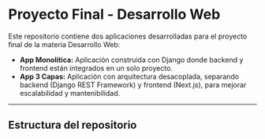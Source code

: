 # Proyecto Final - Desarrollo Web

Este repositorio contiene dos aplicaciones desarrolladas para el proyecto final de la materia Desarrollo Web:

- **App Monolítica:** Aplicación construida con Django donde backend y frontend están integrados en un solo proyecto.
- **App 3 Capas:** Aplicación con arquitectura desacoplada, separando backend (Django REST Framework) y frontend (Next.js), para mejorar escalabilidad y mantenibilidad.

---

## Estructura del repositorio
